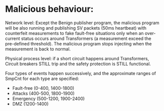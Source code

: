 # Malicious behaviour:

Network level: Except the Benign publisher program, the malicious program will be also running and publishing SV packets (50ms heartbeat) with counterfeit measurements to fake fault-free situations only when an over-current status occurs around Transformers (a measurement exceed the pre-defined threshold). The malicious program stops injecting when the measurement is back to normal.

Physical process level: if a short circuit happens around Transformers, Circuit breakers STILL trip and the safety protection is STILL functional.

Four types of events happen successively, and the approximate ranges of SmpCnt for each type are specified: 
- Fault-free (0-400, 1400-1800)
- Attacks (400-500, 1800-1900)
- Emergency (500-1200, 1900-2400)
- DMZ (1200-1400)
